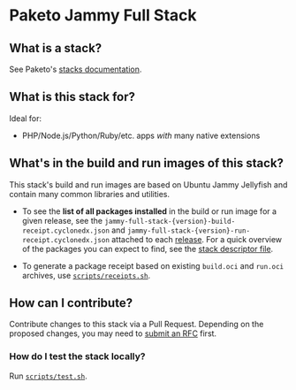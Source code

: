 # Paketo Jammy Full Stack

## What is a stack?
See Paketo's [stacks documentation](https://paketo.io/docs/concepts/stacks/).

## What is this stack for?
Ideal for:
- PHP/Node.js/Python/Ruby/etc. apps *with* many native extensions

## What's in the build and run images of this stack?
This stack's build and run images are based on Ubuntu Jammy Jellyfish and contain many common libraries and utilities.

- To see the **list of all packages installed** in the build or run image for a given release,
see the `jammy-full-stack-{version}-build-receipt.cyclonedx.json` and
`jammy-full-stack-{version}-run-receipt.cyclonedx.json` attached to each
[release](https://github.com/paketo-buildpacks/jammy-full-stack/releases). For a quick overview
of the packages you can expect to find, see the [stack descriptor file](stack/stack.toml).

- To generate a package receipt based on existing `build.oci` and `run.oci` archives, use [`scripts/receipts.sh`](scripts/receipts.sh).

## How can I contribute?
Contribute changes to this stack via a Pull Request. Depending on the proposed changes,
you may need to [submit an RFC](https://github.com/paketo-buildpacks/rfcs) first.

### How do I test the stack locally?
Run [`scripts/test.sh`](scripts/test.sh).
